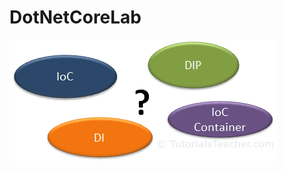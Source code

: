 # DotNetCoreLab

![buzz words](https://github.com/aviadgawl/DotNetCoreLab/blob/main/InversionOfControl/InversionOfControl.Assets/ioc-buzzwords.png)
